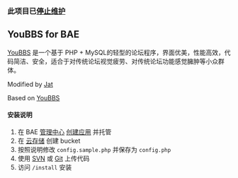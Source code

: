 ### 此项目已[停止维护](https://www.sinosky.org/youbbs-for-bae-stop-to-update.html)

## YouBBS for BAE

[YouBBS](http://youbbs.sinaapp.com) 是一个基于 PHP + MySQL的轻型的论坛程序，界面优美，性能高效，代码简洁、安全，适合于对传统论坛视觉疲劳、对传统论坛功能感觉臃肿等小众群体。

Modified by [Jat](https://www.sinosky.org/)

Based on [YouBBS](https://github.com/ego008/youbbs)

#### 安装说明
1. 在 BAE [管理中心](http://developer.baidu.com/dev) [创建应用](http://developer.baidu.com/dev#/create) 并托管
2. 在 [云存储](http://developer.baidu.com/bae/bcs/bucket/) 创建 bucket
3. 按照说明修改 `config.sample.php` 并保存为 `config.php`
4. 使用 [SVN](http://developer.baidu.com/wiki/index.php?title=docs/cplat/rt/manage/svn) 或 [Git](http://developer.baidu.com/wiki/index.php?title=docs/cplat/rt/manage/git) 上传代码
5. 访问 `/install` 安装
